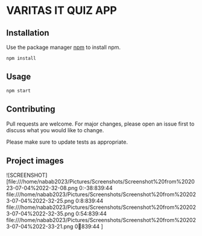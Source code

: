 # VARITAS IT QUIZ APP

## Installation

Use the package manager [npm](https://www.npmjs.com/) to install npm.

```npm
npm install 
```

## Usage

```
npm start
```

## Contributing

Pull requests are welcome. For major changes, please open an issue first
to discuss what you would like to change.

Please make sure to update tests as appropriate.

## Project images

![SCREENSHOT][file:///home/nabab2023/Pictures/Screenshots/Screenshot%20from%202023-07-04%2022-32-08.png
0:-38:839:44
file:///home/nabab2023/Pictures/Screenshots/Screenshot%20from%202023-07-04%2022-32-25.png
0:8:839:44
file:///home/nabab2023/Pictures/Screenshots/Screenshot%20from%202023-07-04%2022-32-35.png
0:54:839:44
file:///home/nabab2023/Pictures/Screenshots/Screenshot%20from%202023-07-04%2022-33-21.png
0:100:839:44
]
